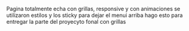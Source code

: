 Pagina totalmente echa con grillas, responsive y con animaciones
se utilizaron estilos y los sticky para dejar el menui arriba
hago esto para entregar la parte del proyecyto fonal con grillas